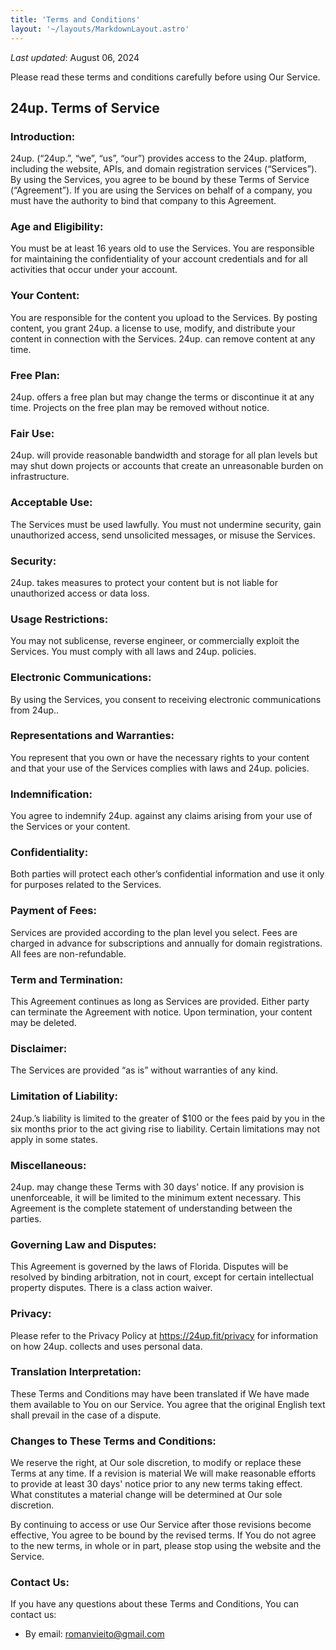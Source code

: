 ```yaml
---
title: 'Terms and Conditions'
layout: '~/layouts/MarkdownLayout.astro'
---
```


_Last updated_: August 06, 2024

Please read these terms and conditions carefully before using Our Service.

## 24up. Terms of Service

### Introduction:

24up. (“24up.”, “we”, “us”, “our”) provides access to the 24up. platform, including the website, APIs, and domain registration services (“Services”). By using the Services, you agree to be bound by these Terms of Service (“Agreement”). If you are using the Services on behalf of a company, you must have the authority to bind that company to this Agreement.

### Age and Eligibility:
You must be at least 16 years old to use the Services. You are responsible for maintaining the confidentiality of your account credentials and for all activities that occur under your account.

### Your Content:
You are responsible for the content you upload to the Services. By posting content, you grant 24up. a license to use, modify, and distribute your content in connection with the Services. 24up. can remove content at any time.

### Free Plan:
24up. offers a free plan but may change the terms or discontinue it at any time. Projects on the free plan may be removed without notice.

### Fair Use:
24up. will provide reasonable bandwidth and storage for all plan levels but may shut down projects or accounts that create an unreasonable burden on infrastructure.

### Acceptable Use:
The Services must be used lawfully. You must not undermine security, gain unauthorized access, send unsolicited messages, or misuse the Services.

### Security:
24up. takes measures to protect your content but is not liable for unauthorized access or data loss.

### Usage Restrictions:
You may not sublicense, reverse engineer, or commercially exploit the Services. You must comply with all laws and 24up. policies.

### Electronic Communications:
By using the Services, you consent to receiving electronic communications from 24up..

### Representations and Warranties:
You represent that you own or have the necessary rights to your content and that your use of the Services complies with laws and 24up. policies.

### Indemnification:
You agree to indemnify 24up. against any claims arising from your use of the Services or your content.

### Confidentiality:
Both parties will protect each other’s confidential information and use it only for purposes related to the Services.

### Payment of Fees:
Services are provided according to the plan level you select. Fees are charged in advance for subscriptions and annually for domain registrations. All fees are non-refundable.

### Term and Termination:
This Agreement continues as long as Services are provided. Either party can terminate the Agreement with notice. Upon termination, your content may be deleted.

### Disclaimer:
The Services are provided “as is” without warranties of any kind.

### Limitation of Liability:
24up.’s liability is limited to the greater of $100 or the fees paid by you in the six months prior to the act giving rise to liability. Certain limitations may not apply in some states.

### Miscellaneous:
24up. may change these Terms with 30 days’ notice. If any provision is unenforceable, it will be limited to the minimum extent necessary. This Agreement is the complete statement of understanding between the parties.

### Governing Law and Disputes:
This Agreement is governed by the laws of Florida. Disputes will be resolved by binding arbitration, not in court, except for certain intellectual property disputes. There is a class action waiver.

### Privacy:
Please refer to the Privacy Policy at https://24up.fit/privacy for information on how 24up. collects and uses personal data.

### Translation Interpretation:
These Terms and Conditions may have been translated if We have made them available to You on our Service. You agree that the original English text shall prevail in the case of a dispute.

### Changes to These Terms and Conditions:
We reserve the right, at Our sole discretion, to modify or replace these Terms at any time. If a revision is material We will make reasonable efforts to provide at least 30 days' notice prior to any new terms taking effect. What constitutes a material change will be determined at Our sole discretion.

By continuing to access or use Our Service after those revisions become effective, You agree to be bound by the revised terms. If You do not agree to the new terms, in whole or in part, please stop using the website and the Service.

### Contact Us:
If you have any questions about these Terms and Conditions, You can contact us:
- By email: romanvieito@gmail.com

